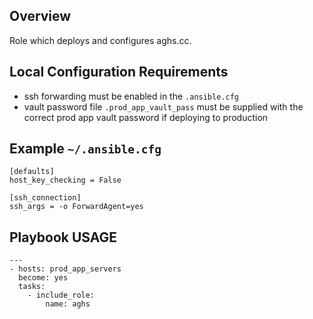 ## Overview
Role which deploys and configures aghs.cc.

## Local Configuration Requirements
* ssh forwarding must be enabled in the `.ansible.cfg`
* vault password file `.prod_app_vault_pass` must be supplied with the correct 
  prod app vault password if deploying to production

## Example `~/.ansible.cfg`
```
[defaults]
host_key_checking = False

[ssh_connection]
ssh_args = -o ForwardAgent=yes
```

## Playbook USAGE
```
---
- hosts: prod_app_servers
  become: yes 
  tasks:
    - include_role:
        name: aghs
```
